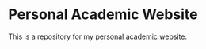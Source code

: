 # Personal Academic Website

This is a repository for my [personal academic website](https://alephmembeth.github.io/).

